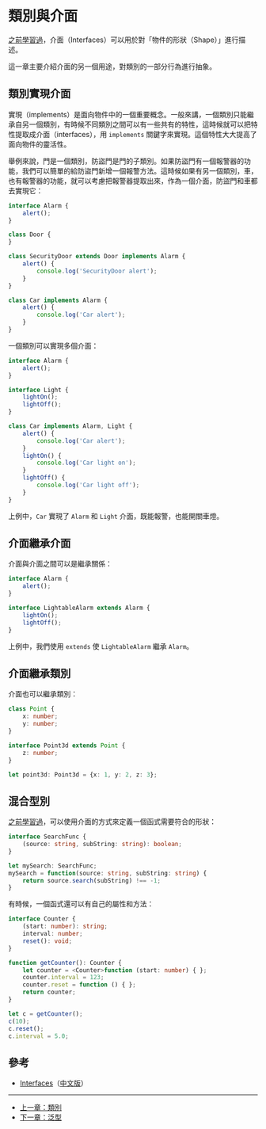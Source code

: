 # 類別與介面

[之前學習過](../basics/type-of-object-interfaces.md)，介面（Interfaces）可以用於對「物件的形狀（Shape）」進行描述。

這一章主要介紹介面的另一個用途，對類別的一部分行為進行抽象。

## 類別實現介面

實現（implements）是面向物件中的一個重要概念。一般來講，一個類別只能繼承自另一個類別，有時候不同類別之間可以有一些共有的特性，這時候就可以把特性提取成介面（interfaces），用 `implements` 關鍵字來實現。這個特性大大提高了面向物件的靈活性。

舉例來說，門是一個類別，防盜門是門的子類別。如果防盜門有一個報警器的功能，我們可以簡單的給防盜門新增一個報警方法。這時候如果有另一個類別，車，也有報警器的功能，就可以考慮把報警器提取出來，作為一個介面，防盜門和車都去實現它：

```ts
interface Alarm {
    alert();
}

class Door {
}

class SecurityDoor extends Door implements Alarm {
    alert() {
        console.log('SecurityDoor alert');
    }
}

class Car implements Alarm {
    alert() {
        console.log('Car alert');
    }
}
```

一個類別可以實現多個介面：

```ts
interface Alarm {
    alert();
}

interface Light {
    lightOn();
    lightOff();
}

class Car implements Alarm, Light {
    alert() {
        console.log('Car alert');
    }
    lightOn() {
        console.log('Car light on');
    }
    lightOff() {
        console.log('Car light off');
    }
}
```

上例中，`Car` 實現了 `Alarm` 和 `Light` 介面，既能報警，也能開關車燈。

## 介面繼承介面

介面與介面之間可以是繼承關係：

```ts
interface Alarm {
    alert();
}

interface LightableAlarm extends Alarm {
    lightOn();
    lightOff();
}
```

上例中，我們使用 `extends` 使 `LightableAlarm` 繼承 `Alarm`。

## 介面繼承類別

介面也可以繼承類別：

```ts
class Point {
    x: number;
    y: number;
}

interface Point3d extends Point {
    z: number;
}

let point3d: Point3d = {x: 1, y: 2, z: 3};
```

## 混合型別

[之前學習過](../basics/type-of-function.md#介面中函式的定義)，可以使用介面的方式來定義一個函式需要符合的形狀：

```ts
interface SearchFunc {
    (source: string, subString: string): boolean;
}

let mySearch: SearchFunc;
mySearch = function(source: string, subString: string) {
    return source.search(subString) !== -1;
}
```

有時候，一個函式還可以有自己的屬性和方法：

```ts
interface Counter {
    (start: number): string;
    interval: number;
    reset(): void;
}

function getCounter(): Counter {
    let counter = <Counter>function (start: number) { };
    counter.interval = 123;
    counter.reset = function () { };
    return counter;
}

let c = getCounter();
c(10);
c.reset();
c.interval = 5.0;
```

## 參考

- [Interfaces](http://www.typescriptlang.org/docs/handbook/interfaces.html)（[中文版](https://zhongsp.gitbooks.io/typescript-handbook/content/doc/handbook/Interfaces.html)）

---

- [上一章：類別](class.md)
- [下一章：泛型](generics.md)
